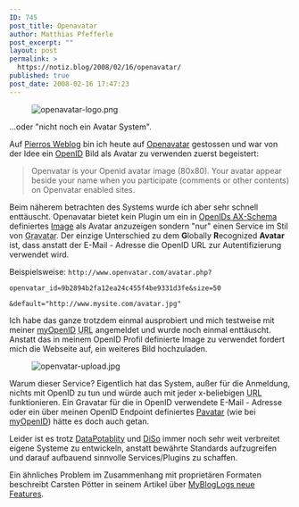 ```yaml
---
ID: 745
post_title: Openavatar
author: Matthias Pfefferle
post_excerpt: ""
layout: post
permalink: >
  https://notiz.blog/2008/02/16/openavatar/
published: true
post_date: 2008-02-16 17:47:23
---
```

<!-- wp:image {"align":"right"} -->
<figure class="wp-block-image alignright"><img src="https://notiz.blog/wp-content/uploads/2008/02/openavatar-logo.png" alt="openavatar-logo.png" /></figure>
<!-- /wp:image -->

<!-- wp:paragraph -->
<p>...oder "nicht noch ein Avatar System".</p>
<!-- /wp:paragraph -->

<!-- wp:paragraph -->
<p>Auf <a href="http://www.konterfai.com/?p=265">Pierros Weblog</a> bin ich heute auf <a href="http://www.openvatar.com/">Openavatar</a> gestossen und war von der Idee ein <a href="http://www.openid.net">OpenID</a> Bild als Avatar zu verwenden zuerst begeistert:</p>
<!-- /wp:paragraph -->

<!-- wp:quote -->
<blockquote class="wp-block-quote">
	<p>Openvatar is your Openid avatar image (80x80). Your avatar appear beside your name when you participate (comments or other contents) on Openvatar enabled sites.</p>
</blockquote>
<!-- /wp:quote -->

<!-- wp:paragraph -->
<p>Beim näherem betrachten des Systems wurde ich aber sehr schnell enttäuscht. Openavatar bietet kein Plugin um ein in <a href="http://axschema.org/">OpenIDs <abbr title="Attribute Exchange">AX</abbr>-Schema</a> definiertes <a href="http://axschema.org/media/image/default/">Image</a> als Avatar anzuzeigen sondern "nur" einen Service im Stil von <abbr title="Globally Recognized Avatar">Gravatar</abbr>. Der einzige Unterschied zu dem <strong>G</strong>lobally <strong>R</strong>ecognized <strong>Avatar</strong> ist, dass anstatt der E-Mail - Adresse die OpenID URL zur Autentifizierung verwendet wird.</p>
<!-- /wp:paragraph -->

<!-- wp:paragraph -->
<p>Beispielsweise: <code>http://www.openvatar.com/avatar.php?<br/>
openvatar_id=9b2894b2fa12ea24c455f4be9331d3fe&amp;size=50<br/>
&amp;default="http://www.mysite.com/avatar.jpg"</code></p>
<!-- /wp:paragraph -->

<!-- wp:paragraph -->
<p>Ich habe das ganze trotzdem einmal ausprobiert und mich testweise mit meiner <a href="http://myopenid.com">myOpenID</a> <abbr title="Uniform Resource Locator">URL</abbr> angemeldet und wurde noch einmal enttäuscht. Anstatt das in meinem OpenID Profil definierte Image zu verwendet fordert mich die Webseite auf, ein weiteres Bild hochzuladen.</p>
<!-- /wp:paragraph -->

<!-- wp:image {"align":"center"} -->
<figure class="wp-block-image aligncenter"><img src="https://notiz.blog/wp-content/uploads/2008/02/openvatar-upload.jpg" alt="openvatar-upload.jpg" /></figure>
<!-- /wp:image -->

<!-- wp:paragraph -->
<p>Warum dieser Service? Eigentlich hat das System, außer für die Anmeldung, nichts mit OpenID zu tun und würde auch mit jeder x-beliebigen <abbr title="Uniform Resource Locator">URL</abbr> funktionieren. Ein Gravatar für die in OpenID verwendete E-Mail - Adresse oder ein über meinen OpenID Endpoint definiertes <a href="http://pavatar.com/"><abbr title="Personal Avatar">Pavatar</abbr></a> (wie bei <a href="https://notiz.blog/2007/12/18/myopenid-neuerungen-mit-wordpress-abbilden/">myOpenID</a>) hätte es doch auch getan.</p>
<!-- /wp:paragraph -->

<!-- wp:paragraph -->
<p>Leider ist es trotz <a href="http://dataportability.org">DataPotablity</a> und <a href="http://www.diso-project.org">DiSo</a> immer noch sehr weit verbreitet eigene Systeme zu entwickeln, anstatt bewährte Standards aufzugreifen und darauf aufbauend sinnvolle Services/Plugins zu schaffen.</p>
<!-- /wp:paragraph -->

<!-- wp:paragraph -->
<p>Ein ähnliches Problem im Zusammenhang mit proprietären Formaten beschreibt Carsten Pötter in seinem Artikel über <a href="http://www.notsorelevant.com/2008-02-15/mybloglog-supports-microformats-but-not-microid/">MyBlogLogs neue Features</a>.</p>
<!-- /wp:paragraph -->